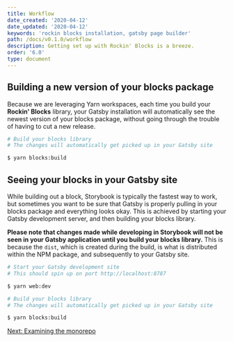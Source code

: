 ```yaml
---
title: Workflow
date_created: '2020-04-12'
date_updated: '2020-04-12'
keywords: 'rockin blocks installation, gatsby page builder'
path: /docs/v0.1.0/workflow
description: Getting set up with Rockin' Blocks is a breeze.
order: '6.0'
type: document
---
```

## Building a new version of your blocks package

Because we are leveraging Yarn workspaces, each time you build your **Rockin' Blocks** library, your Gatsby installation will automatically see the newest version of your blocks package, without going through the trouble of having to cut a new release.

```bash
# Build your blocks library
# The changes will automatically get picked up in your Gatsby site

$ yarn blocks:build
```

## Seeing your blocks in your Gatsby site

While building out a block, Storybook is typically the fastest way to work, but sometimes you want to be sure that Gatsby is properly pulling in your blocks package and everything looks okay. This is achieved by starting your Gatsby development server, and then building your blocks library. 

**Please note that changes made while developing in Storybook will not be seen in your Gatsby application until you build your blocks library.** This is because the `dist`, which is created during the build, is what is distributed within the NPM package, and subsequently to your Gatsby site.

```bash
# Start your Gatsby development site
# This should spin up on port http://localhost:8787

$ yarn web:dev

# Build your blocks library
# The changes will automatically get picked up in your Gatsby site

$ yarn blocks:build
```

[Next: Examining the monorepo](/docs/v0.1.0/monorepo)
